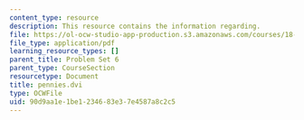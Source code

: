 ```yaml
---
content_type: resource
description: This resource contains the information regarding.
file: https://ol-ocw-studio-app-production.s3.amazonaws.com/courses/18-314-combinatorial-analysis-fall-2014/90d9aa1e1be1234683e37e4587a8c2c5_MIT18_314F14_pennies.pdf
file_type: application/pdf
learning_resource_types: []
parent_title: Problem Set 6
parent_type: CourseSection
resourcetype: Document
title: pennies.dvi
type: OCWFile
uid: 90d9aa1e-1be1-2346-83e3-7e4587a8c2c5
---
```

